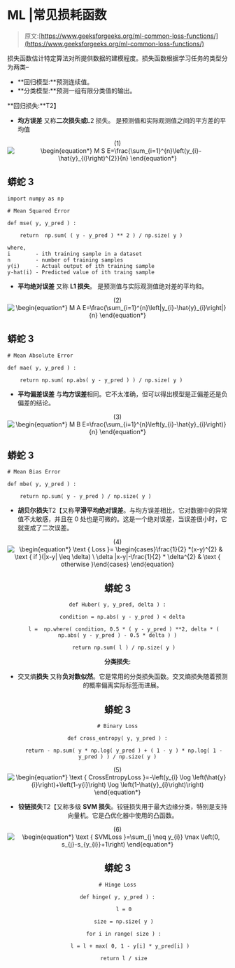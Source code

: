 # ML |常见损耗函数

> 原文:[https://www.geeksforgeeks.org/ml-common-loss-functions/](https://www.geeksforgeeks.org/ml-common-loss-functions/)

损失函数估计特定算法对所提供数据的建模程度。损失函数根据学习任务的类型分为两类–

*   **回归模型:**预测连续值。
*   **分类模型:**预测一组有限分类值的输出。

**回归损失:**T2】

*   **均方误差**
    又称**二次损失或**L2 损失。
    是预测值和实际观测值之间的平方差的平均值

<center>

(1) ![\begin{equation*} M S E=\frac{\sum_{i=1}^{n}\left(y_{i}-\hat{y}_{i}\right)^{2}}{n} \end{equation*}](img/6edc5cbc6013d1c21ecd4a045cce8315.png "Rendered by QuickLaTeX.com")

</center>

## 蟒蛇 3

```
import numpy as np

# Mean Squared Error

def mse( y, y_pred ) :

    return  np.sum( ( y - y_pred ) ** 2 ) / np.size( y )

```

```
where,
i        - ith training sample in a dataset
n        - number of training samples
y(i)     - Actual output of ith training sample
y-hat(i) - Predicted value of ith traing sample
```

*   **平均绝对误差**
    又称 **L1 损失**。
    是预测值与实际观测值绝对差的平均和。

<center>

(2) ![\begin{equation*} M A E=\frac{\sum_{i=1}^{n}\left|y_{i}-\hat{y}_{i}\right|}{n} \end{equation*}](img/08ba6245d8912bba9c133ee9a4b4727b.png "Rendered by QuickLaTeX.com")

</center>

## 蟒蛇 3

```
# Mean Absolute Error

def mae( y, y_pred ) :

    return np.sum( np.abs( y - y_pred ) ) / np.size( y )
```

*   **平均偏差误差**
    与**均方误差**相同。它不太准确，但可以得出模型是正偏差还是负偏差的结论。

<center>

(3) ![\begin{equation*} M B E=\frac{\sum_{i=1}^{n}\left(y_{i}-\hat{y}_{i}\right)}{n} \end{equation*}](img/f1b658098625a94355705288f9ae60ee.png "Rendered by QuickLaTeX.com")

</center>

## 蟒蛇 3

```
# Mean Bias Error

def mbe( y, y_pred ) :

    return np.sum( y - y_pred ) / np.size( y )
```

*   **胡贝尔损失**T2【又称**平滑平均绝对误差**。与均方误差相比，它对数据中的异常值不太敏感，并且在 0 处也是可微的。这是一个绝对误差，当误差很小时，它就变成了二次误差。

<center>

(4) ![\begin{equation*} \text { Loss }= \begin{cases}\frac{1}{2} *(x-y)^{2} & \text { if }(|x-y| \leq \delta) \\ \delta *|x-y|-\frac{1}{2} * \delta^{2} & \text { otherwise }\end{cases} \end{equation*}](img/2b0bf428b4fdd9619ed3ddf39ef4ea8f.png "Rendered by QuickLaTeX.com")

## 蟒蛇 3

```
def Huber( y, y_pred, delta ) :

    condition = np.abs( y - y_pred ) < delta 

    l =  np.where( condition, 0.5 * ( y - y_pred ) **2, delta * ( np.abs( y - y_pred ) - 0.5 * delta ) )

    return np.sum( l ) / np.size( y )
```

**分类损失:**

*   交叉熵**损失**
    又称**负对数似然**。它是常用的分类损失函数。交叉熵损失随着预测的概率偏离实际标签而进展。

## 蟒蛇 3

```
# Binary Loss

def cross_entropy( y, y_pred ) :

    return - np.sum( y * np.log( y_pred ) + ( 1 - y ) * np.log( 1 - y_pred ) ) / np.size( y )
```

<center>

(5) ![\begin{equation*} \text { CrossEntropyLoss }=-\left(y_{i} \log \left(\hat{y}_{i}\right)+\left(1-y_{i}\right) \log \left(1-\hat{y}_{i}\right)\right) \end{equation*}](img/6710b7b6e43084ce6d8e5503738715ac.png "Rendered by QuickLaTeX.com")

</center>

*   **铰链损失**T2【又称多级 **SVM 损失**。铰链损失用于最大边缘分类，特别是支持向量机。它是凸优化器中使用的凸函数。

<center>

(6) ![\begin{equation*} \text { SVMLoss }=\sum_{j \neq y_{i}} \max \left(0, s_{j}-s_{y_{i}}+1\right) \end{equation*}](img/b4a9fd24634959d57fa413b3217e1ad0.png "Rendered by QuickLaTeX.com")

</center>

## 蟒蛇 3

```
# Hinge Loss

def hinge( y, y_pred ) :

    l = 0

    size = np.size( y )

    for i in range( size ) :

        l = l + max( 0, 1 - y[i] * y_pred[i] )

    return l / size
```

</center>